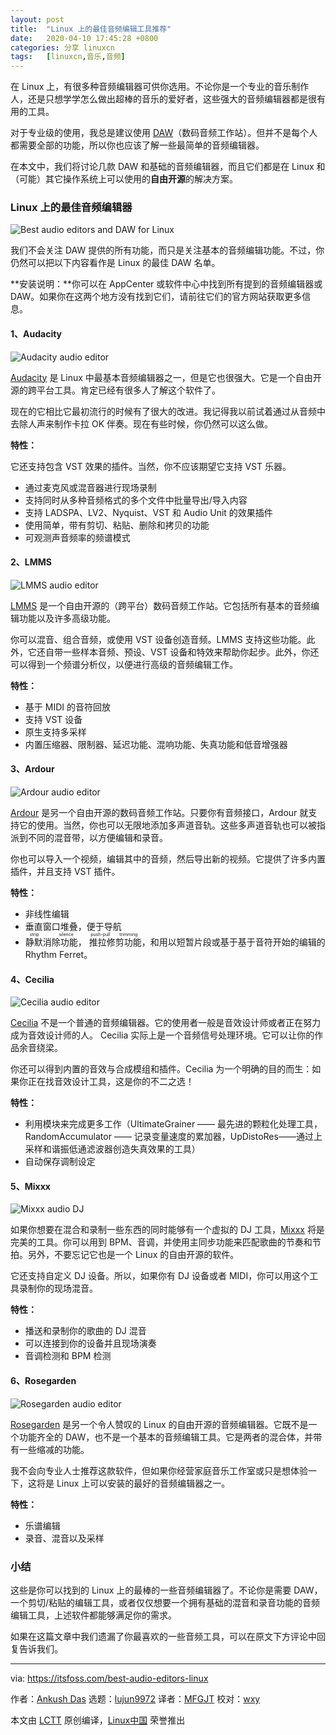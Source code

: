 ```yaml
---
layout: post
title:	"Linux 上的最佳音频编辑工具推荐"
date:	2020-04-10 17:45:28 +0800 
categories:	分享 linuxcn 
tags:	[linuxcn,音乐,音频]
---
```



在 Linux 上，有很多种音频编辑器可供你选用。不论你是一个专业的音乐制作人，还是只想学学怎么做出超棒的音乐的爱好者，这些强大的音频编辑器都是很有用的工具。


对于专业级的使用，我总是建议使用 [DAW](https://en.wikipedia.org/wiki/Digital_audio_workstation)（数码音频工作站）。但并不是每个人都需要全部的功能，所以你也应该了解一些最简单的音频编辑器。


在本文中，我们将讨论几款 DAW 和基础的音频编辑器，而且它们都是在 Linux 和（可能）其它操作系统上可以使用的**自由开源**的解决方案。


### Linux 上的最佳音频编辑器


![Best audio editors and DAW for Linux](/Asserts/Images/album/202004/10/174532p3vg0n3ccf4qnqqp.jpg)


我们不会关注 DAW 提供的所有功能，而只是关注基本的音频编辑功能。不过，你仍然可以把以下内容看作是 Linux 的最佳 DAW 名单。


**安装说明：**你可以在 AppCenter 或软件中心中找到所有提到的音频编辑器或 DAW。如果你在这两个地方没有找到它们，请前往它们的官方网站获取更多信息。


#### 1、Audacity


![Audacity audio editor](/Asserts/Images/album/202004/10/174535l52wuzkvwzvg2ebl.jpg)


[Audacity](https://www.audacityteam.org/) 是 Linux 中最基本音频编辑器之一，但是它也很强大。它是一个自由开源的跨平台工具。肯定已经有很多人了解这个软件了。


现在的它相比它最初流行的时候有了很大的改进。我记得我以前试着通过从音频中去除人声来制作卡拉 OK 伴奏。现在有些时候，你仍然可以这么做。


**特性：**


它还支持包含 VST 效果的插件。当然，你不应该期望它支持 VST 乐器。


* 通过麦克风或混音器进行现场录制
* 支持同时从多种音频格式的多个文件中批量导出/导入内容
* 支持 LADSPA、LV2、Nyquist、VST 和 Audio Unit 的效果插件
* 使用简单，带有剪切、粘贴、删除和拷贝的功能
* 可观测声音频率的频谱模式


#### 2、LMMS


![LMMS audio editor](/Asserts/Images/album/202004/10/174537mz7j2faqbs18kkz1.jpg)


[LMMS](https://lmms.io/) 是一个自由开源的（跨平台）数码音频工作站。它包括所有基本的音频编辑功能以及许多高级功能。


你可以混音、组合音频，或使用 VST 设备创造音频。LMMS 支持这些功能。此外，它还自带一些样本音频、预设、VST 设备和特效来帮助你起步。此外，你还可以得到一个频谱分析仪，以便进行高级的音频编辑工作。


**特性：**


* 基于 MIDI 的音符回放
* 支持 VST 设备
* 原生支持多采样
* 内置压缩器、限制器、延迟功能、混响功能、失真功能和低音增强器


#### 3、Ardour


![Ardour audio editor](/Asserts/Images/album/202004/10/174539vqz3v4qpqjlrjmsj.jpg)


[Ardour](https://ardour.org/) 是另一个自由开源的数码音频工作站。只要你有音频接口，Ardour 就支持它的使用。当然，你也可以无限地添加多声道音轨。这些多声道音轨也可以被指派到不同的混音带，以方便编辑和录音。


你也可以导入一个视频，编辑其中的音频，然后导出新的视频。它提供了许多内置插件，并且支持 VST 插件。


**特性：**


* 非线性编辑
* 垂直窗口堆叠，便于导航
* <ruby> 静默消除功能 <rt>  strip silence </rt></ruby>，<ruby> 推拉修剪功能 <rt>  push-pull trimming </rt></ruby>，和用以短暂片段或基于基于音符开始的编辑的 Rhythm Ferret。


#### 4、Cecilia


![Cecilia audio editor](/Asserts/Images/album/202004/10/174541r3go6fb2uyftmwy5.jpg)


[Cecilia](http://ajaxsoundstudio.com/software/cecilia/) 不是一个普通的音频编辑器。它的使用者一般是音效设计师或者正在努力成为音效设计师的人。 Cecilia 实际上是一个音频信号处理环境。它可以让你的作品余音绕梁。


你还可以得到内置的音效与合成模组和插件。Cecilia 为一个明确的目的而生：如果你正在找音效设计工具，这是你的不二之选！


**特性：**


* 利用模块来完成更多工作（UltimateGrainer —— 最先进的颗粒化处理工具，RandomAccumulator —— 记录变量速度的累加器，UpDistoRes——通过上采样和谐振低通滤波器创造失真效果的工具）
* 自动保存调制设定


#### 5、Mixxx


![Mixxx audio DJ](/Asserts/Images/album/202004/10/174547vgcxrwlxthkrgfcz.jpg)


如果你想要在混合和录制一些东西的同时能够有一个虚拟的 DJ 工具，[Mixxx](https://www.mixxx.org/) 将是完美的工具。你可以用到 BPM、音调，并使用主同步功能来匹配歌曲的节奏和节拍。另外，不要忘记它也是一个 Linux 的自由开源的软件。


它还支持自定义 DJ 设备。所以，如果你有 DJ 设备或者 MIDI，你可以用这个工具录制你的现场混音。


**特性：**


* 播送和录制你的歌曲的 DJ 混音
* 可以连接到你的设备并且现场演奏
* 音调检测和 BPM 检测


#### 6、Rosegarden


![Rosegarden audio editor](/Asserts/Images/album/202004/10/174552djbalxe6xmjcwofy.jpg)


[Rosegarden](https://www.rosegardenmusic.com/) 是另一个令人赞叹的 Linux 的自由开源的音频编辑器。它既不是一个功能齐全的 DAW，也不是一个基本的音频编辑工具。它是两者的混合体，并带有一些缩减的功能。


我不会向专业人士推荐这款软件，但如果你经营家庭音乐工作室或只是想体验一下，这将是 Linux 上可以安装的最好的音频编辑器之一。


**特性：**


* 乐谱编辑
* 录音、混音以及采样


### 小结


这些是你可以找到的 Linux 上的最棒的一些音频编辑器了。不论你是需要 DAW，一个剪切/粘贴的编辑工具，或者仅仅想要一个拥有基础的混音和录音功能的音频编辑工具，上述软件都能够满足你的需求。


如果在这篇文章中我们遗漏了你最喜欢的一些音频工具，可以在原文下方评论中回复告诉我们。




---


via: <https://itsfoss.com/best-audio-editors-linux>


作者：[Ankush Das](https://itsfoss.com/author/ankush/) 选题：[lujun9972](https://github.com/lujun9972) 译者：[MFGJT](https://github.com/MFGJT) 校对：[wxy](https://github.com/wxy)


本文由 [LCTT](https://github.com/LCTT/TranslateProject) 原创编译，[Linux中国](https://linux.cn/) 荣誉推出
